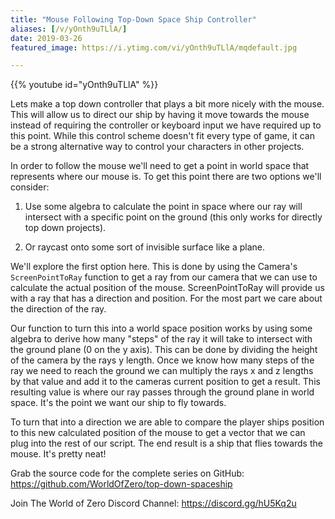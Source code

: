 ```yaml
---
title: "Mouse Following Top-Down Space Ship Controller"
aliases: [/v/yOnth9uTLlA/]
date: 2019-03-26
featured_image: https://i.ytimg.com/vi/yOnth9uTLlA/mqdefault.jpg

---
```


{{% youtube id="yOnth9uTLlA" %}}

Lets make a top down controller that plays a bit more nicely with the mouse. This will allow us to direct our ship by having it move towards the mouse instead of requiring the controller or keyboard input we have required up to this point. While this control scheme doesn't fit every type of game, it can be a strong alternative way to control your characters in other projects.

In order to follow the mouse we'll need to get a point in world space that represents where our mouse is. To get this point there are two options we'll consider:

1. Use some algebra to calculate the point in space where our ray will intersect with a specific point on the ground (this only works for directly top down projects).

2. Or raycast onto some sort of invisible surface like a plane.

We'll explore the first option here. This is done by using the Camera's `ScreenPointToRay` function to get a ray from our camera that we can use to calculate the actual position of the mouse. ScreenPointToRay will provide us with a ray that has a direction and position. For the most part we care about the direction of the ray.

Our function to turn this into a world space position works by using some algebra to derive how many "steps" of the ray it will take to intersect with the ground plane (0 on the y axis). This can be done by dividing the height of the camera by the rays y length. Once we know how many steps of the ray we need to reach the ground we can multiply the rays x and z lengths by that value and add it to the cameras current position to get a result. This resulting value is where our ray passes through the ground plane in world space. It's the point we want our ship to fly towards.

To turn that into a direction we are able to compare the player ships position to this new calculated position of the mouse to get a vector that we can plug into the rest of our script. The end result is a ship that flies towards the mouse. It's pretty neat!

Grab the source code for the complete series on GitHub: https://github.com/WorldOfZero/top-down-spaceship

Join The World of Zero Discord Channel: https://discord.gg/hU5Kq2u
